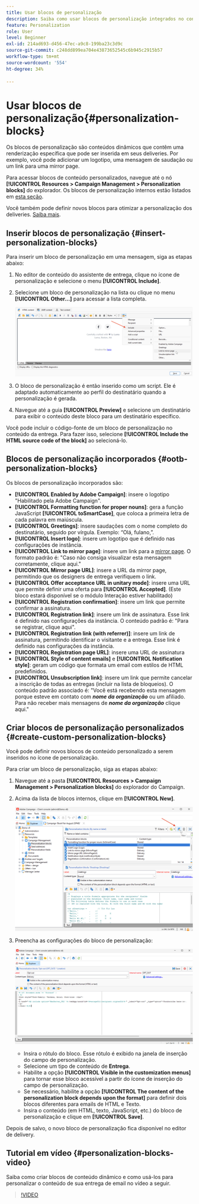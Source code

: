 ```yaml
---
title: Usar blocos de personalização
description: Saiba como usar blocos de personalização integrados no conteúdo da mensagem
feature: Personalization
role: User
level: Beginner
exl-id: 214ad693-d456-47ec-a9c8-199ba23c3d9c
source-git-commit: c248dd899ea704e43873652545c6b945c2915b57
workflow-type: tm+mt
source-wordcount: '554'
ht-degree: 34%

---
```


# Usar blocos de personalização{#personalization-blocks}

Os blocos de personalização são conteúdos dinâmicos que contêm uma renderização específica que pode ser inserida em seus deliveries. Por exemplo, você pode adicionar um logotipo, uma mensagem de saudação ou um link para uma mirror page.

Para acessar blocos de conteúdo personalizados, navegue até o nó **[!UICONTROL Resources > Campaign Management > Personalization blocks]** do explorador. Os blocos de personalização internos estão listados em [esta seção](#ootb-personalization-blocks).

Você também pode definir novos blocos para otimizar a personalização dos deliveries. [Saiba mais](#create-custom-personalization-blocks).

## Inserir blocos de personalização {#insert-personalization-blocks}

Para inserir um bloco de personalização em uma mensagem, siga as etapas abaixo:

1. No editor de conteúdo do assistente de entrega, clique no ícone de personalização e selecione o menu **[!UICONTROL Include]**.
1. Selecione um bloco de personalização na lista ou clique no menu **[!UICONTROL Other...]** para acessar a lista completa.

   ![](assets/perso-content-block.png)

1. O bloco de personalização é então inserido como um script. Ele é adaptado automaticamente ao perfil do destinatário quando a personalização é gerada.
1. Navegue até a guia **[!UICONTROL Preview]** e selecione um destinatário para exibir o conteúdo deste bloco para um destinatário específico.

Você pode incluir o código-fonte de um bloco de personalização no conteúdo da entrega. Para fazer isso, selecione **[!UICONTROL Include the HTML source code of the block]** ao selecioná-lo.

## Blocos de personalização incorporados {#ootb-personalization-blocks}

Os blocos de personalização incorporados são:

* **[!UICONTROL Enabled by Adobe Campaign]**: insere o logotipo &quot;Habilitado pela Adobe Campaign&quot;.
* **[!UICONTROL Formatting function for proper nouns]**: gera a função JavaScript **[!UICONTROL toSmartCase]**, que coloca a primeira letra de cada palavra em maiúscula.
* **[!UICONTROL Greetings]**: insere saudações com o nome completo do destinatário, seguido por vírgula. Exemplo: “Olá, fulano,”.
* **[!UICONTROL Insert logo]**: insere um logotipo que é definido nas configurações de instância.
* **[!UICONTROL Link to mirror page]**: insere um link para a [mirror page](mirror-page.md). O formato padrão é: &quot;Caso não consiga visualizar esta mensagem corretamente, clique aqui.&quot;
* **[!UICONTROL Mirror page URL]**: insere a URL da mirror page, permitindo que os designers de entrega verifiquem o link.
* **[!UICONTROL Offer acceptance URL in unitary mode]**: insere uma URL que permite definir uma oferta para **[!UICONTROL Accepted]**. (Este bloco estará disponível se o módulo Interação estiver habilitado)
* **[!UICONTROL Registration confirmation]**: insere um link que permite confirmar a assinatura.
* **[!UICONTROL Registration link]**: insere um link de assinatura. Esse link é definido nas configurações da instância. O conteúdo padrão é: &quot;Para se registrar, clique aqui&quot;.
* **[!UICONTROL Registration link (with referrer)]**: insere um link de assinatura, permitindo identificar o visitante e a entrega. Esse link é definido nas configurações da instância.
* **[!UICONTROL Registration page URL]**: insere uma URL de assinatura
* **[!UICONTROL Style of content emails]** e **[!UICONTROL Notification style]**: geram um código que formata um email com estilos de HTML predefinidos.
* **[!UICONTROL Unsubscription link]**: insere um link que permite cancelar a inscrição de todas as entregas (incluir na lista de bloqueios). O conteúdo padrão associado é: &quot;Você está recebendo esta mensagem porque esteve em contato com ***nome da organização*** ou um afiliado. Para não receber mais mensagens de ***nome da organização*** clique aqui.&quot;

## Criar blocos de personalização personalizados {#create-custom-personalization-blocks}

Você pode definir novos blocos de conteúdo personalizado a serem inseridos no ícone de personalização.

Para criar um bloco de personalização, siga as etapas abaixo:

1. Navegue até a pasta **[!UICONTROL Resources > Campaign Management > Personalization blocks]** do explorador do Campaign.
1. Acima da lista de blocos internos, clique em **[!UICONTROL New]**.

   ![](assets/perso-new-block.png)

1. Preencha as configurações do bloco de personalização:

   ![](assets/perso-custom-block.png)

   * Insira o rótulo do bloco. Esse rótulo é exibido na janela de inserção do campo de personalização.
   * Selecione um tipo de conteúdo de **Entrega**.
   * Habilite a opção **[!UICONTROL Visible in the customization menus]** para tornar esse bloco acessível a partir do ícone de inserção do campo de personalização.
   * Se necessário, habilite a opção **[!UICONTROL The content of the personalization block depends upon the format]** para definir dois blocos diferentes para emails de HTML e Texto.
   * Insira o conteúdo (em HTML, texto, JavaScript, etc.) do bloco de personalização e clique em **[!UICONTROL Save]**.

Depois de salvo, o novo bloco de personalização fica disponível no editor de delivery.

## Tutorial em vídeo {#personalization-blocks-video}

Saiba como criar blocos de conteúdo dinâmico e como usá-los para personalizar o conteúdo de sua entrega de email no vídeo a seguir.

>[!VIDEO](https://video.tv.adobe.com/v/3449011?quality=12&captions=por_br)
